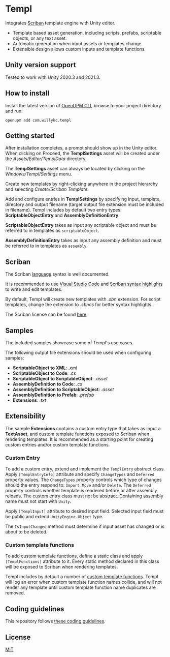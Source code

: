 # Templ

Integrates [Scriban](https://github.com/scriban/scriban/) template engine with Unity editor.

* Template based asset generation, including scripts, prefabs, scriptable objects, or any text asset.
* Automatic generation when input assets or templates change.
* Extensible design allows custom inputs and template functions.

## Unity version support

Tested to work with Unity 2020.3 and 2021.3.

## How to install

Install the latest version of [OpenUPM CLI](https://openupm.com/docs/getting-started.html#installing-openupm-cli), browse to your project directory and run:

```shell
openupm add com.willykc.templ
```

## Getting started

After installation completes, a prompt should show up in the Unity editor. When clicking on Proceed, the **TemplSettings** asset will be created under the *Assets/Editor/TemplData* directory.

The **TemplSettings** asset can always be located by clicking on the *Windows/Templ/Settings* menu.

Create new templates by right-clicking anywhere in the project hierarchy and selecting *Create/Scriban Template*.

Add and configure entries in **TemplSettings** by specifying input, template, directory and output filename (target output file extension must be included in filename). Templ includes by default two entry types: **ScriptableObjectEntry** and **AssemblyDefinitionEntry**.

**ScriptableObjectEntry** takes as input any scriptable object and must be referred to in templates as `scriptableObject`.

**AssemblyDefinitionEntry** takes as input any assembly definition and must be referred to in templates as `assembly`.

## Scriban

The Scriban [language](https://github.com/scriban/scriban/blob/master/doc/language.md) syntax is well documented.

It is recommended to use [Visual Studio Code](https://code.visualstudio.com/) and [Scriban syntax highlights](https://marketplace.visualstudio.com/items?itemName=xoofx.scriban) to write and edit templates.

By default, Templ will create new templates with *.sbn* extension. For script templates, change the extension to *.sbncs* for better syntax highlights.

The Scriban license can be found [here](https://github.com/scriban/scriban/blob/master/license.txt).

## Samples

The included samples showcase some of Templ's use cases.

The following output file extensions should be used when configuring samples:

* **ScriptableObject to XML**: *.xml*
* **ScriptableObject to Code**: *.cs*
* **ScriptableObject to ScriptableObject**: *.asset*
* **AssemblyDefinition to Code**: *.cs*
* **AssemblyDefinition to ScriptableObject**: *.asset*
* **AssemblyDefinition to Prefab**: *.prefab*
* **Extensions**: *.txt*

## Extensibility

The sample **Extensions** contains a custom entry type that takes as input a **TextAsset**, and custom template functions exposed to Scriban when rendering templates. It is recommended as a starting point for creating custom entries and/or custom template functions.

### Custom Entry

To add a custom entry, extend and implement the `TemplEntry` abstract class. Apply `[TemplEntryInfo]` attribute and specify `ChangeTypes` and `Deferred` property values. The `ChangeTypes` property controls which type of changes should the entry respond to: `Import`, `Move` and/or `Delete`. The `Deferred` property controls whether template is rendered before or after assembly reloads. The custom entry class must not be abstract. Containing assembly name must not start with `Unity`.

Apply `[TemplInput]` attribute to desired input field. Selected input field must be public and extend `UnityEngine.Object` type.

The `IsInputChanged` method must determine if input asset has changed or is about to be deleted.

### Custom template functions

To add custom template functions, define a static class and apply `[TemplFunctions]` attribute to it. Every static method declared in this class will be exposed to Scriban when rendering templates.

Templ includes by default a number of [custom template functions](Editor/TemplFunctions.cs). Templ will log an error when custom template function names collide, and will not render any template until custom template function name duplicates are removed.

## Coding guidelines

This repository follows [these coding guidelines](https://github.com/raywenderlich/c-sharp-style-guide).

## License

[MIT](LICENSE)
